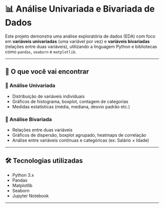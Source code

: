 # 📊 Análise Univariada e Bivariada de Dados

Este projeto demonstra uma análise exploratória de dados (EDA) com foco em **variáveis univariadas** (uma variável por vez) e **variáveis bivariadas** (relações entre duas variáveis), utilizando a linguagem Python e bibliotecas como `pandas`, `seaborn` e `matplotlib`.

---

## 📌 O que você vai encontrar

### 🔹 Análise Univariada
- Distribuição de variáveis individuais
- Gráficos de histograma, boxplot, contagem de categorias
- Medidas estatísticas (média, mediana, desvio padrão etc.)

### 🔹 Análise Bivariada
- Relações entre duas variáveis
- Gráficos de dispersão, boxplot agrupado, heatmaps de correlação
- Análise entre variáveis contínuas e categóricas (ex: Salário × Idade)

---

## 🛠️ Tecnologias utilizadas

- Python 3.x
- Pandas
- Matplotlib
- Seaborn
- Jupyter Notebook

---
